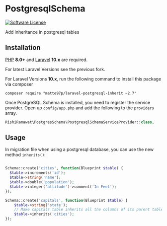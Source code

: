 PostgresqlSchema
================

[![Software License](https://img.shields.io/badge/license-MIT-brightgreen.svg?style=flat)](LICENSE.md)

Add inheritance in postgresql tables

## Installation
[PHP](https://php.net) **8.0+** and [Laravel](https://laravel.com) **10.x** are required.

For latest Laravel Versions see the previous fork. 

For Laravel Versions **10.x**, run the following command to install this package via composer
```shell
composer require "matte97p/laravel-postgresql-inherit ~2.7"
```

Once PostgreSQL Schema is installed, you need to register the service provider. Open up `config/app.php` and add the following to the `providers` array.

```php
RishiRamawat\PostgresSchema\PostgresqlSchemaServiceProvider::class,
```

## Usage

In migration file when using a postgresql database, you can use the new method `inherits()`:

```php

Schema::create('cities', function(Blueprint $table) {
  $table->increments('id');
  $table->string('name');
  $table->double('population');
  $table->integer('altitude')->comment('In Feet');
});

Schema::create('capitals', function(Blueprint $table) {
    $table->string('state');
    // Make capitals table inherits all the columns of its parent table, cities
    $table->inherits('cities');
});

```
